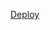 <a href="https://portal.azure.com/#create/Microsoft.Template/uri/https%3A%2F%2Fgithub.com%2FNikCharlebois%2FAzureGallery%2Fraw%2Fmaster%2FSharePoint2013Trial%2Ftemplate.json" target="_blank">Deploy</a>
